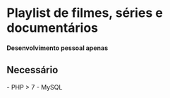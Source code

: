 # Playlist de filmes, séries e documentários
<h4>Desenvolvimento pessoal apenas </h4>


<h2>Necessário</h2>
- PHP > 7
- MySQL


